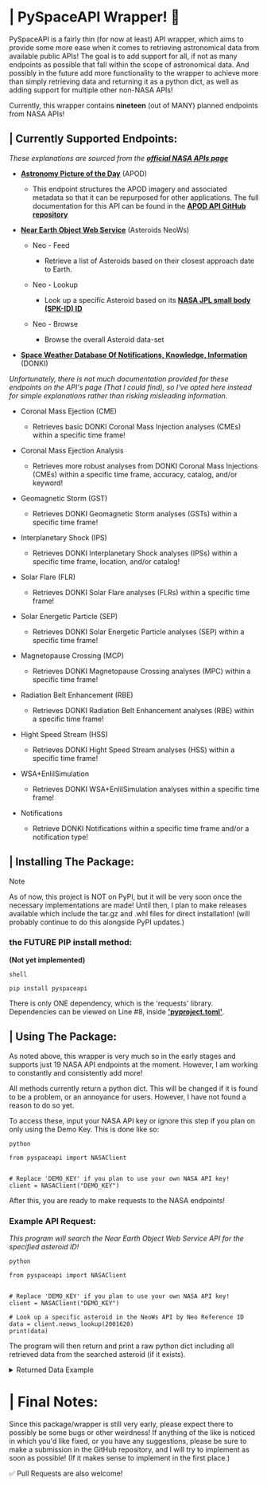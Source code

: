 # | PySpaceAPI Wrapper! 🚀

PySpaceAPI is a fairly thin
(for now at least) API
wrapper, which aims to provide
some more ease when it
comes to retrieving astronomical data
from available public APIs! The
goal is to add support
for all, if not as
many endpoints as possible that
fall within the scope of
astronomical data. And possibly in
the future add more functionality
to the wrapper to achieve
more than simply retrieving data
and returning it as a
python dict, as well as
adding support for multiple other
non-NASA APIs!

Currently, this wrapper contains **nineteen**
(out of MANY) planned endpoints
from NASA APIs!

## | Currently Supported Endpoints:

*These explanations are sourced from
the [**official NASA APIs page**](https://api.nasa.gov)*

- [**Astronomy Picture of the Day**](https://apod.nasa.gov/apod/astropix.html) (APOD)

  - This endpoint structures the APOD
imagery and associated metadata so
that it can be repurposed
for other applications. The full
documentation for this API can
be found in the [**APOD
API GitHub repository**](https://github.com/nasa/apod-api)


- [**Near Earth Object Web Service**](https://cneos.jpl.nasa.gov) (Asteroids NeoWs)

  - Neo - Feed
    - Retrieve a list of Asteroids based on their closest approach date to Earth.

  - Neo - Lookup
    - Look up a specific Asteroid based on its [**NASA JPL small body (SPK-ID) ID**](http://ssd.jpl.nasa.gov/sbdb_query.cgi)

  - Neo - Browse
    - Browse the overall Asteroid data-set


- [**Space Weather Database Of Notifications, Knowledge, Information**](https://ccmc.gsfc.nasa.gov/tools/DONKI) (DONKI)

*Unfortunately, there is not much
documentation provided for these endpoints
on the API's page (That
I could find), so I've
opted here instead for simple
explanations rather than risking misleading
information.*

  - Coronal Mass Ejection (CME)
    - Retrieves basic DONKI Coronal Mass Injection analyses (CMEs)
    within a specific time frame!


  - Coronal Mass Ejection Analysis
    - Retrieves more robust analyses from DONKI Coronal Mass Injections (CMEs)
    within a specific time frame, accuracy, catalog, and/or keyword!
  

  - Geomagnetic Storm (GST)
    - Retrieves DONKI Geomagnetic Storm analyses (GSTs)
    within a specific time frame!


  - Interplanetary Shock (IPS)
    - Retrieves DONKI Interplanetary Shock analyses (IPSs)
    within a specific time frame, location, and/or catalog!


  - Solar Flare (FLR)
    - Retrieves DONKI Solar Flare analyses (FLRs)
    within a specific time frame!


  - Solar Energetic Particle (SEP)
    - Retrieves DONKI Solar Energetic Particle analyses (SEP)
    within a specific time frame!


  - Magnetopause Crossing (MCP)
    - Retrieves DONKI Magnetopause Crossing analyses (MPC)
    within a specific time frame!


  - Radiation Belt Enhancement (RBE)
    - Retrieves DONKI Radiation Belt Enhancement analyses (RBE)
    within a specific time frame!


  - Hight Speed Stream (HSS)
    - Retrieves DONKI Hight Speed Stream analyses (HSS)
    within a specific time frame!


  - WSA+EnlilSimulation
    - Retrieves DONKI WSA+EnlilSimulation analyses
    within a specific time frame!


  - Notifications
    - Retrieve DONKI Notifications within a specific time frame
    and/or a notification type!


## | Installing The Package:

> [!NOTE]
> As of now, this project
> is NOT on PyPI, but
> it will be very soon
> once the necessary implementations are
> made! Until then, I plan
> to make releases available which
> include the tar.gz and .whl
> files for direct installation! (will
> probably continue to do this
> alongside PyPI updates.)
> 
> ### the FUTURE PIP install method:
> **(Not yet implemented)**
> 
> ```
> shell
> 
> pip install pyspaceapi
> ```
> 
> There is only ONE dependency,
> which is the 'requests' library.
> Dependencies can be viewed on
> Line #8, inside [**'pyproject.toml'**](pyproject.toml).

## | Using The Package:

As noted above, this wrapper
is very much so in
the early stages and supports
just 19 NASA API endpoints
at the moment. However, I
am working to constantly and
consistently add more!

All methods currently return a
python dict. This will be
changed if it is found
to be a problem, or
an annoyance for users. However,
I have not found a
reason to do so yet.

To access these, input your
NASA API key or ignore
this step if you plan
on only using the Demo
Key. This is done like
so:

```
python

from pyspaceapi import NASAClient


# Replace 'DEMO_KEY' if you plan to use your own NASA API key!
client = NASAClient("DEMO_KEY")
```

After this, you are ready
to make requests to the
NASA endpoints!

### Example API Request:

*This program will search the
Near Earth Object Web Service
API for the specified asteroid
ID!*

```
python

from pyspaceapi import NASAClient


# Replace 'DEMO_KEY' if you plan to use your own NASA API key!
client = NASAClient("DEMO_KEY")

# Look up a specific asteroid in the NeoWs API by Neo Reference ID
data = client.neows_lookup(2001620)
print(data)
```

The program will then return
and print a raw python
dict including all retrieved data
from the searched asteroid (if
it exists).

<details>
    <summary>Returned Data Example</summary>
    
    python
    
    {
      'links': {
        'self': 'http://api.nasa.gov/neo/rest/v1/neo/2001620?api_key=bUCCZgLQLDEzgb9rG41xAidN6wWtgU8Vbl6ezne7'
      },
      'id': '2001620',
      'neo_reference_id': '2001620',
      'name': '1620 Geographos (1951 RA)',
      'name_limited': 'Geographos',
      'designation': '1620',
      'nasa_jpl_url': 'https://ssd.jpl.nasa.gov/tools/sbdb_lookup.html#/?sstr=2001620',
      'absolute_magnitude_h': 15.27,
      'estimated_diameter': {
        'kilometers': {
          'estimated_diameter_min': 2.3472263753,
          'estimated_diameter_max': 5.2485577338
        },
        'meters': {
          'estimated_diameter_min': 2347.2263753125,
          'estimated_diameter_max': 5248.5577337793
        },
        'miles': {
          'estimated_diameter_min': 1.4584984001,
          'estimated_diameter_max': 3.2613015676
        },
        'feet': {
          'estimated_diameter_min': 7700.8741811804,
          'estimated_diameter_max': 17219.6781552924
        }
      },
      'is_potentially_hazardous_asteroid': True,
      'close_approach_data': [
        {
          'close_approach_date': '1901-08-23',
          'close_approach_date_full': '1901-Aug-23 17:36',
          'epoch_date_close_approach': -2157171840000,
          'relative_velocity': {
            'kilometers_per_second': '11.762811574',
            'kilometers_per_hour': '42346.1216664688',
            'miles_per_hour': '26312.2332099233'
          },
          'miss_distance': {
            'astronomical': '0.0338992189',
            'lunar': '13.1867961521',
            'kilometers': '5071250.942103743',
            'miles': '3151129.2156199334'
          },
          'orbiting_body': 'Earth'
        },
        {
          'close_approach_date': '1915-03-14',
          'close_approach_date_full': '1915-Mar-14 16:15',
          'epoch_date_close_approach': -1729410300000,
          'relative_velocity': {
            'kilometers_per_second': '12.1053300941',
            'kilometers_per_hour': '43579.1883388493',
            'miles_per_hour': '27078.4128875478'
          },
          'miss_distance': {
            'astronomical': '0.0815995175',
            'lunar': '31.7422123075',
            'kilometers': '12207114.011027725',
            'miles': '7585148.918423605'
          },
          'orbiting_body': 'Earth'
        },
        {
          'close_approach_date': '1926-08-21',
          'close_approach_date_full': '1926-Aug-21 06:24',
          'epoch_date_close_approach': -1368466560000,
          'relative_velocity': {
            'kilometers_per_second': '10.5595593618',
            'kilometers_per_hour': '38014.4137023443',
            'miles_per_hour': '23620.6783363261'
          },
          'miss_distance': {
            'astronomical': '0.0664845066',
            'lunar': '25.8624730674',
            'kilometers': '9945940.575360942',
            'miles': '6180120.8975153196'
          },
          'orbiting_body': 'Earth'
        },
        {
          'close_approach_date': '1940-03-09',
          'close_approach_date_full': '1940-Mar-09 21:19',
          'epoch_date_close_approach': -940819260000,
          'relative_velocity': {
            'kilometers_per_second': '14.9940526483',
            'kilometers_per_hour': '53978.589534033',
            'miles_per_hour': '33540.1963690773'
          },
          'miss_distance': {
            'astronomical': '0.1470295848',
            'lunar': '57.1945084872',
            'kilometers': '21995312.713064376',
            'miles': '13667253.5609293488'
          },
          'orbiting_body': 'Earth'
        },
        {
          'close_approach_date': '1944-09-02',
          'close_approach_date_full': '1944-Sep-02 03:37',
          'epoch_date_close_approach': -799359780000,
          'relative_velocity': {
            'kilometers_per_second': '16.7374295012',
            'kilometers_per_hour': '60254.74620437',
            'miles_per_hour': '37439.9560512654'
          },
          'miss_distance': {
            'astronomical': '0.1916377262',
            'lunar': '74.5470754918',
            'kilometers': '28668595.651163194',
            'miles': '17813839.2989283172'
          },
          'orbiting_body': 'Earth'
        },
        {
          'close_approach_date': '1951-08-08',
          'close_approach_date_full': '1951-Aug-08 15:38',
          'epoch_date_close_approach': -580638120000,
          'relative_velocity': {
            'kilometers_per_second': '7.9958930214',
            'kilometers_per_hour': '28785.2148771606',
            'miles_per_hour': '17886.0130996446'
          },
          'miss_distance': {
            'astronomical': '0.1936526722',
            'lunar': '75.3308894858',
            'kilometers': '28970027.280928214',
            'miles': '18001140.2284047932'
          },
          'orbiting_body': 'Earth'
        },
        {
          'close_approach_date': '1958-03-18',
          'close_approach_date_full': '1958-Mar-18 04:43',
          'epoch_date_close_approach': -372107820000,
          'relative_velocity': {
            'kilometers_per_second': '9.0553681818',
            'kilometers_per_hour': '32599.3254546517',
            'miles_per_hour': '20255.9530859751'
          },
          'miss_distance': {
            'astronomical': '0.1515042066',
            'lunar': '58.9351363674',
            'kilometers': '22664706.603399942',
            'miles': '14083195.6368935196'
          },
          'orbiting_body': 'Earth'
        },
        {
          'close_approach_date': '1969-08-27',
          'close_approach_date_full': '1969-Aug-27 00:06',
          'epoch_date_close_approach': -10972440000,
          'relative_velocity': {
            'kilometers_per_second': '13.1765371139',
            'kilometers_per_hour': '47435.5336099763',
            'miles_per_hour': '29474.5958700433'
          },
          'miss_distance': {
            'astronomical': '0.0606033673',
            'lunar': '23.5747098797',
            'kilometers': '9066134.662907651',
            'miles': '5633434.8536855438'
          },
          'orbiting_body': 'Earth'
        },
        {
          'close_approach_date': '1983-03-16',
          'close_approach_date_full': '1983-Mar-16 10:22',
          'epoch_date_close_approach': 416658120000,
          'relative_velocity': {
            'kilometers_per_second': '11.0596560539',
            'kilometers_per_hour': '39814.7617939748',
            'miles_per_hour': '24739.3446269284'
          },
          'miss_distance': {
            'astronomical': '0.0894588499',
            'lunar': '34.7994926111',
            'kilometers': '13382853.397689713',
            'miles': '8315719.4962875194'
          },
          'orbiting_body': 'Earth'
        },
        {
          'close_approach_date': '1994-08-25',
          'close_approach_date_full': '1994-Aug-25 10:10',
          'epoch_date_close_approach': 777809400000,
          'relative_velocity': {
            'kilometers_per_second': '12.2172333975',
            'kilometers_per_hour': '43982.04023082',
            'miles_per_hour': '27328.7293867559'
          },
          'miss_distance': {
            'astronomical': '0.0333047312',
            'lunar': '12.9555404368',
            'kilometers': '4982316.848442544',
            'miles': '3095868.1323093472'
          },
          'orbiting_body': 'Earth'
        },
        {
          'close_approach_date': '2008-03-17',
          'close_approach_date_full': '2008-Mar-17 11:41',
          'epoch_date_close_approach': 1205754060000,
          'relative_velocity': {
            'kilometers_per_second': '9.7438577021',
            'kilometers_per_hour': '35077.8877274941',
            'miles_per_hour': '21796.0352937865'
          },
          'miss_distance': {
            'astronomical': '0.1251027026',
            'lunar': '48.6649513114',
            'kilometers': '18715097.840203462',
            'miles': '11629022.5529612956'
          },
          'orbiting_body': 'Earth'
        },
        {
          'close_approach_date': '2019-08-31',
          'close_approach_date_full': '2019-Aug-31 17:20',
          'epoch_date_close_approach': 1567272000000,
          'relative_velocity': {
            'kilometers_per_second': '15.2835382762',
            'kilometers_per_hour': '55020.7377944381',
            'miles_per_hour': '34187.7467701052'
          },
          'miss_distance': {
            'astronomical': '0.1372576208',
            'lunar': '53.3932144912',
            'kilometers': '20533447.712947696',
            'miles': '12758892.7711063648'
          },
          'orbiting_body': 'Earth'
        },
        {
          'close_approach_date': '2026-08-12',
          'close_approach_date_full': '2026-Aug-12 08:35',
          'epoch_date_close_approach': 1786523700000,
          'relative_velocity': {
            'kilometers_per_second': '8.3615352663',
            'kilometers_per_hour': '30101.5269585147',
            'miles_per_hour': '18703.9182370838'
          },
          'miss_distance': {
            'astronomical': '0.1704372833',
            'lunar': '66.3001032037',
            'kilometers': '25497054.550266571',
            'miles': '15843135.0416018398'
          },
          'orbiting_body': 'Earth'
        },
        {
          'close_approach_date': '2040-03-12',
          'close_approach_date_full': '2040-Mar-12 10:58',
          'epoch_date_close_approach': 2215162680000,
          'relative_velocity': {
            'kilometers_per_second': '13.7430092955',
            'kilometers_per_hour': '49474.833463854',
            'miles_per_hour': '30741.7374931375'
          },
          'miss_distance': {
            'astronomical': '0.1136386637',
            'lunar': '44.2054401793',
            'kilometers': '17000102.039166319',
            'miles': '10563373.5769964422'
          },
          'orbiting_body': 'Earth'
        },
        {
          'close_approach_date': '2051-08-23',
          'close_approach_date_full': '2051-Aug-23 03:35',
          'epoch_date_close_approach': 2576374500000,
          'relative_velocity': {
            'kilometers_per_second': '11.0130375865',
            'kilometers_per_hour': '39646.9353113928',
            'miles_per_hour': '24635.0637772374'
          },
          'miss_distance': {
            'astronomical': '0.0478817187',
            'lunar': '18.6259885743',
            'kilometers': '7163003.129459169',
            'miles': '4450883.7544237722'
          },
          'orbiting_body': 'Earth'
        },
        {
          'close_approach_date': '2065-03-13',
          'close_approach_date_full': '2065-Mar-13 19:56',
          'epoch_date_close_approach': 3004199760000,
          'relative_velocity': {
            'kilometers_per_second': '12.9517022623',
            'kilometers_per_hour': '46626.128144312',
            'miles_per_hour': '28971.6627905588'
          },
          'miss_distance': {
            'astronomical': '0.0965980624',
            'lunar': '37.5766462736',
            'kilometers': '14450864.381167088',
            'miles': '8979350.7484302944'
          },
          'orbiting_body': 'Earth'
        },
        {
          'close_approach_date': '2076-08-20',
          'close_approach_date_full': '2076-Aug-20 09:35',
          'epoch_date_close_approach': 3365141700000,
          'relative_velocity': {
            'kilometers_per_second': '10.224834626',
            'kilometers_per_hour': '36809.4046536767',
            'miles_per_hour': '22871.932574947'
          },
          'miss_distance': {
            'astronomical': '0.0783701758',
            'lunar': '30.4859983862',
            'kilometers': '11724011.371205546',
            'miles': '7284962.8578506948'
          },
          'orbiting_body': 'Earth'
        },
        {
          'close_approach_date': '2090-03-11',
          'close_approach_date_full': '2090-Mar-11 06:39',
          'epoch_date_close_approach': 3792897540000,
          'relative_velocity': {
            'kilometers_per_second': '15.0059357939',
            'kilometers_per_hour': '54021.3688579219',
            'miles_per_hour': '33566.7777773015'
          },
          'miss_distance': {
            'astronomical': '0.1508073049',
            'lunar': '58.6640416061',
            'kilometers': '22560451.593480563',
            'miles': '14018414.5776672494'
          },
          'orbiting_body': 'Earth'
        },
        {
          'close_approach_date': '2094-09-03',
          'close_approach_date_full': '2094-Sep-03 10:34',
          'epoch_date_close_approach': 3934348440000,
          'relative_velocity': {
            'kilometers_per_second': '16.6942589136',
            'kilometers_per_hour': '60099.3320890993',
            'miles_per_hour': '37343.3877639184'
          },
          'miss_distance': {
            'astronomical': '0.1900233738',
            'lunar': '73.9190924082',
            'kilometers': '28427091.970693806',
            'miles': '17663775.8704182828'
          },
          'orbiting_body': 'Earth'
        },
        {
          'close_approach_date': '2101-08-07',
          'close_approach_date_full': '2101-Aug-07 02:26',
          'epoch_date_close_approach': 4152824760000,
          'relative_velocity': {
            'kilometers_per_second': '8.0119290255',
            'kilometers_per_hour': '28842.9444917094',
            'miles_per_hour': '17921.8840370847'
          },
          'miss_distance': {
            'astronomical': '0.1980370833',
            'lunar': '77.0364254037',
            'kilometers': '29625925.842692571',
            'miles': '18408696.6960406398'
          },
          'orbiting_body': 'Earth'
        },
        {
          'close_approach_date': '2108-03-18',
          'close_approach_date_full': '2108-Mar-18 23:57',
          'epoch_date_close_approach': 4361558220000,
          'relative_velocity': {
            'kilometers_per_second': '9.3905190941',
            'kilometers_per_hour': '33805.8687387005',
            'miles_per_hour': '21005.6521615553'
          },
          'miss_distance': {
            'astronomical': '0.1395653651',
            'lunar': '54.2909270239',
            'kilometers': '20878681.344732337',
            'miles': '12973411.0025547706'
          },
          'orbiting_body': 'Earth'
        },
        {
          'close_approach_date': '2119-08-27',
          'close_approach_date_full': '2119-Aug-27 16:11',
          'epoch_date_close_approach': 4722595860000,
          'relative_velocity': {
            'kilometers_per_second': '12.3889919953',
            'kilometers_per_hour': '44600.3711830228',
            'miles_per_hour': '27712.936194251'
          },
          'miss_distance': {
            'astronomical': '0.0336165498',
            'lunar': '13.0768378722',
            'kilometers': '5028964.246828926',
            'miles': '3124853.4815981388'
          },
          'orbiting_body': 'Earth'
        },
        {
          'close_approach_date': '2133-03-18',
          'close_approach_date_full': '2133-Mar-18 05:51',
          'epoch_date_close_approach': 5150411460000,
          'relative_velocity': {
            'kilometers_per_second': '10.694423251',
            'kilometers_per_hour': '38499.9237036709',
            'miles_per_hour': '23922.355370206'
          },
          'miss_distance': {
            'astronomical': '0.1005941726',
            'lunar': '39.1311331414',
            'kilometers': '15048673.955372362',
            'miles': '9350812.3929361156'
          },
          'orbiting_body': 'Earth'
        },
        {
          'close_approach_date': '2144-08-29',
          'close_approach_date_full': '2144-Aug-29 08:08',
          'epoch_date_close_approach': 5511744480000,
          'relative_velocity': {
            'kilometers_per_second': '13.5183022163',
            'kilometers_per_hour': '48665.8879788366',
            'miles_per_hour': '30239.0902277388'
          },
          'miss_distance': {
            'astronomical': '0.0705258081',
            'lunar': '27.4345393509',
            'kilometers': '10550510.671788747',
            'miles': '6555783.3357368286'
          },
          'orbiting_body': 'Earth'
        },
        {
          'close_approach_date': '2158-03-20',
          'close_approach_date_full': '2158-Mar-20 02:29',
          'epoch_date_close_approach': 5939490540000,
          'relative_velocity': {
            'kilometers_per_second': '8.6455572701',
            'kilometers_per_hour': '31124.006172293',
            'miles_per_hour': '19339.2470574451'
          },
          'miss_distance': {
            'astronomical': '0.1750878023',
            'lunar': '68.1091550947',
            'kilometers': '26192762.287061101',
            'miles': '16275427.7835651538'
          },
          'orbiting_body': 'Earth'
        },
        {
          'close_approach_date': '2165-03-11',
          'close_approach_date_full': '2165-Mar-11 12:24',
          'epoch_date_close_approach': 6159673440000,
          'relative_velocity': {
            'kilometers_per_second': '15.8836924368',
            'kilometers_per_hour': '57181.292772376',
            'miles_per_hour': '35530.2316118133'
          },
          'miss_distance': {
            'astronomical': '0.1803815404',
            'lunar': '70.1684192156',
            'kilometers': '26984694.231158948',
            'miles': '16767511.4754035624'
          },
          'orbiting_body': 'Earth'
        },
        {
          'close_approach_date': '2176-08-20',
          'close_approach_date_full': '2176-Aug-20 12:13',
          'epoch_date_close_approach': 6520824780000,
          'relative_velocity': {
            'kilometers_per_second': '9.872506011',
            'kilometers_per_hour': '35541.0216396586',
            'miles_per_hour': '22083.8086960423'
          },
          'miss_distance': {
            'astronomical': '0.0936338731',
            'lunar': '36.4235766359',
            'kilometers': '14007427.975610297',
            'miles': '8703812.1429122186'
          },
          'orbiting_body': 'Earth'
        },
        {
          'close_approach_date': '2190-03-16',
          'close_approach_date_full': '2190-Mar-16 04:16',
          'epoch_date_close_approach': 6948994560000,
          'relative_velocity': {
            'kilometers_per_second': '12.7193171346',
            'kilometers_per_hour': '45789.5416846126',
            'miles_per_hour': '28451.8404984194'
          },
          'miss_distance': {
            'astronomical': '0.0965581509',
            'lunar': '37.5611207001',
            'kilometers': '14444893.705778583',
            'miles': '8975640.7427791254'
          },
          'orbiting_body': 'Earth'
        }
      ],
      'orbital_data': {
        'orbit_id': '771',
        'orbit_determination_date': '2025-10-06 06:19:28',
        'first_observation_date': '1951-09-14',
        'last_observation_date': '2025-10-05',
        'data_arc_in_days': 27050,
        'observations_used': 8206,
        'orbit_uncertainty': '0',
        'minimum_orbit_intersection': '.029359',
        'jupiter_tisserand_invariant': '5.074',
        'epoch_osculation': '2461000.5',
        'eccentricity': '.3355121972702853',
        'semi_major_axis': '1.245776928209864',
        'inclination': '13.33579272086494',
        'ascending_node_longitude': '337.1407922247628',
        'orbital_period': '507.8773584487923',
        'perihelion_distance': '.827803573717546',
        'perihelion_argument': '277.0183902829851',
        'aphelion_distance': '1.663750282702182',
        'perihelion_time': '2461207.995482869838',
        'mean_anomaly': '212.9204490208176',
        'mean_motion': '.7088325439423928',
        'equinox': 'J2000',
        'orbit_class': {
          'orbit_class_type': 'APO',
          'orbit_class_description': 'Near-Earth asteroid orbits which cross the Earth’s orbit similar to that of 1862 Apollo',
          'orbit_class_range': 'a (semi-major axis) > 1.0 AU; q (perihelion) < 1.017 AU'
        }
      },
      'is_sentry_object': False
    }

</details>



# | Final Notes:

Since this package/wrapper is still
very early, please expect there
to possibly be some bugs
or other weirdness! If anything
of the like is noticed
in which you'd like fixed,
or you have any suggestions,
please be sure to make
a submission in the GitHub
repository, and I will try
to implement as soon as
possible! (If it makes sense
to implement in the first
place.)

✅ Pull Requests are also welcome!